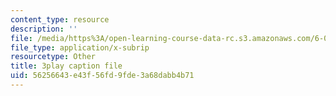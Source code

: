 ```yaml
---
content_type: resource
description: ''
file: /media/https%3A/open-learning-course-data-rc.s3.amazonaws.com/6-033-computer-system-engineering-spring-2018/56256643e43f56fd9fde3a68dabb4b71_r2_-2KW76ec.vtt
file_type: application/x-subrip
resourcetype: Other
title: 3play caption file
uid: 56256643-e43f-56fd-9fde-3a68dabb4b71
---
```

